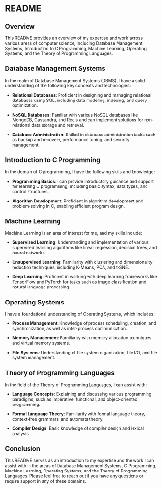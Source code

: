 # README

## Overview

This README provides an overview of my expertise and work across various areas of computer science, including Database Management Systems, Introduction to C Programming, Machine Learning, Operating Systems, and the Theory of Programming Languages.

## Database Management Systems

In the realm of Database Management Systems (DBMS), I have a solid understanding of the following key concepts and technologies:

- **Relational Databases**: Proficient in designing and managing relational databases using SQL, including data modeling, indexing, and query optimization.

- **NoSQL Databases**: Familiar with various NoSQL databases like MongoDB, Cassandra, and Redis and can implement solutions for non-relational data storage and retrieval.

- **Database Administration**: Skilled in database administration tasks such as backup and recovery, performance tuning, and security management.

## Introduction to C Programming

In the domain of C programming, I have the following skills and knowledge:

- **Programming Basics**: I can provide introductory guidance and support for learning C programming, including basic syntax, data types, and control structures.

- **Algorithm Development**: Proficient in algorithm development and problem-solving in C, enabling efficient program design.

## Machine Learning

Machine Learning is an area of interest for me, and my skills include:

- **Supervised Learning**: Understanding and implementation of various supervised learning algorithms like linear regression, decision trees, and neural networks.

- **Unsupervised Learning**: Familiarity with clustering and dimensionality reduction techniques, including K-Means, PCA, and t-SNE.

- **Deep Learning**: Proficient in working with deep learning frameworks like TensorFlow and PyTorch for tasks such as image classification and natural language processing.

## Operating Systems

I have a foundational understanding of Operating Systems, which includes:

- **Process Management**: Knowledge of process scheduling, creation, and synchronization, as well as inter-process communication.

- **Memory Management**: Familiarity with memory allocation techniques and virtual memory systems.

- **File Systems**: Understanding of file system organization, file I/O, and file system management.

## Theory of Programming Languages

In the field of the Theory of Programming Languages, I can assist with:

- **Language Concepts**: Explaining and discussing various programming paradigms, such as imperative, functional, and object-oriented programming.

- **Formal Language Theory**: Familiarity with formal language theory, context-free grammars, and automata theory.

- **Compiler Design**: Basic knowledge of compiler design and lexical analysis.

## Conclusion

This README serves as an introduction to my expertise and the work I can assist with in the areas of Database Management Systems, C Programming, Machine Learning, Operating Systems, and the Theory of Programming Languages. Please feel free to reach out if you have any questions or require support in any of these domains.
